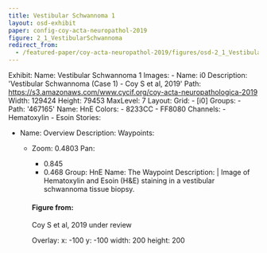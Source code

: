 ```yaml
---
title: Vestibular Schwannoma 1
layout: osd-exhibit
paper: config-coy-acta-neuropathol-2019
figure: 2_1_VestibularSchwannoma
redirect_from: 
  - /featured-paper/coy-acta-neuropathol-2019/figures/osd-2_1_VestibularSchwannoma
---
```

Exhibit:
  Name: Vestibular Schwannoma 1
  Images:
    - Name: i0
      Description: 'Vestibular Schwannoma (Case 1) - Coy S et al, 2019'
      Path: https://s3.amazonaws.com/www.cycif.org/coy-acta-neuropathologica-2019
      Width: 129424
      Height: 79453
      MaxLevel: 7
  Layout:
    Grid:
      - [i0]
  Groups:
    - Path: '467165'
      Name: HnE
      Colors:
        - 8233CC
        - FF8080
      Channels:
        - Hematoxylin
        - Esoin
  Stories:
  - Name: Overview
    Description: 
    Waypoints:
    - Zoom: 0.4803
      Pan:
        - 0.845
        - 0.468
      Group: HnE
      Name: The Waypoint
      Description: |
        Image of Hematoxylin and Esoin (H&E) staining in a vestibular schwannoma tissue biopsy.

        #### Figure from:

        Coy S et al, 2019 under review 

      Overlay:
        x: -100
        y: -100
        width: 200
        height: 200

